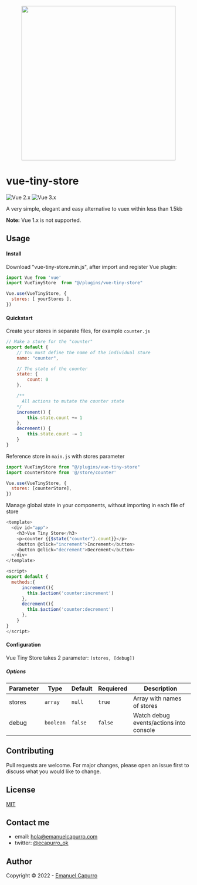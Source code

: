 <p align="center"><a href="http://emanuelcapurro.com"><img src="https://i.ibb.co/z62TS9M/logo-removebg-preview.png"  width="420px" /></a></p>

# vue-tiny-store
![Vue 2.x](https://img.shields.io/badge/vue-2.x-green.svg "Vue 2 Compatible")
![Vue 3.x](https://img.shields.io/badge/vue-3.x-green.svg "Vue 3 Compatible")

A very simple, elegant and easy alternative to vuex within less than 1.5kb

**Note:**
Vue 1.x is not  supported. 

## Usage

#### Install

Download "vue-tiny-store.min.js", after import and register Vue plugin:

```js
import Vue from 'vue'
import VueTinyStore  from "@/plugins/vue-tiny-store"

Vue.use(VueTinyStore, {
  stores: [ yourStores ],
})

```

#### Quickstart
Create your stores in separate files, for example  `counter.js`

```javascript
// Make a store for the "counter"
export default {
    // You must define the name of the individual store
    name: "counter",

    // The state of the counter
    state: {
        count: 0
    },

    /**
      All actions to mutate the counter state
    */
    increment() {
        this.state.count += 1
    },
    decrement() {
        this.state.count -= 1
    }
}
```

Reference store in `main.js` with stores parameter

```javascript
import VueTinyStore from "@/plugins/vue-tiny-store"
import counterStore from '@/store/counter'

Vue.use(VueTinyStore, {
  stores: [counterStore],
})
```

Manage global state in your components, without importing in each file of store

```javascript
<template>
  <div id="app">
    <h3>Vue Tiny Store</h3>
    <p>counter {{$state("counter").count}}</p>
    <button @click="increment">Increment</button>
    <button @click="decrement">Decrement</button>
  </div>
</template>

<script>
export default {
  methods:{
      increment(){
        this.$action('counter:increment')
      },
      decrement(){
        this.$action('counter:decrement')
      },
    }
}
</script>
```

#### Configuration

Vue Tiny Store takes 2 parameter: `(stores, [debug])`

##### Options

Parameter | Type |Default| Requiered | Description
--------- | ---- | ------|----------- |-----------
stores | `array` | `null` | `true` | Array with names of stores
debug | `boolean` | `false` | `false` | Watch debug events/actions into console


## Contributing
Pull requests are welcome. For major changes, please open an issue first to discuss what you would like to change.

## License
[MIT](http://opensource.org/licenses/MIT)

## Contact me
- email: [hola@emanuelcapurro.com](mailto:hola@emanuelcapurro.com)
- twitter: [@ecapurro_ok](https://twitter.com/ecapurro_ok)

## Author
Copyright © 2022 - [Emanuel Capurro](https://github.com/ecapurro/) 



